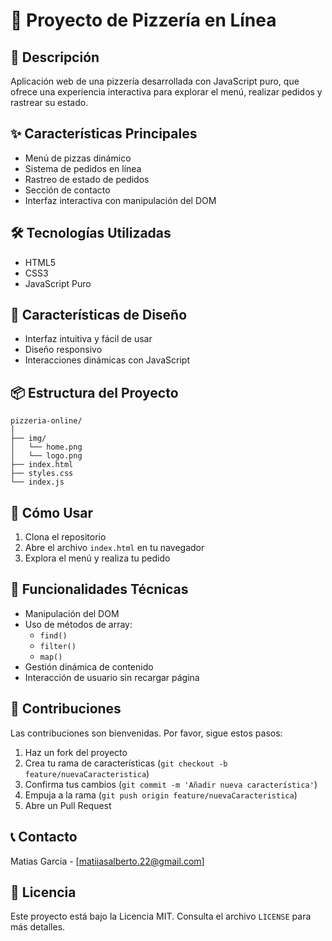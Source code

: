 # 🍕 Proyecto de Pizzería en Línea

## 📝 Descripción
Aplicación web de una pizzería desarrollada con JavaScript puro, que ofrece una experiencia interactiva para explorar el menú, realizar pedidos y rastrear su estado.

## ✨ Características Principales
- Menú de pizzas dinámico
- Sistema de pedidos en línea
- Rastreo de estado de pedidos
- Sección de contacto
- Interfaz interactiva con manipulación del DOM

## 🛠️ Tecnologías Utilizadas
- HTML5
- CSS3
- JavaScript Puro

## 🎨 Características de Diseño
- Interfaz intuitiva y fácil de usar
- Diseño responsivo
- Interacciones dinámicas con JavaScript

## 📦 Estructura del Proyecto
```
pizzeria-online/
│
├── img/
│   └── home.png
│   └── logo.png
├── index.html
├── styles.css
└── index.js
```

## 🚀 Cómo Usar
1. Clona el repositorio
2. Abre el archivo `index.html` en tu navegador
3. Explora el menú y realiza tu pedido

## 🌟 Funcionalidades Técnicas
- Manipulación del DOM
- Uso de métodos de array:
  - `find()`
  - `filter()`
  - `map()`
- Gestión dinámica de contenido
- Interacción de usuario sin recargar página

## 🤝 Contribuciones
Las contribuciones son bienvenidas. Por favor, sigue estos pasos:
1. Haz un fork del proyecto
2. Crea tu rama de características (`git checkout -b feature/nuevaCaracteristica`)
3. Confirma tus cambios (`git commit -m 'Añadir nueva característica'`)
4. Empuja a la rama (`git push origin feature/nuevaCaracteristica`)
5. Abre un Pull Request

## 📞 Contacto
Matias Garcia - [matiiasalberto.22@gmail.com]

## 📄 Licencia
Este proyecto está bajo la Licencia MIT. Consulta el archivo `LICENSE` para más detalles.